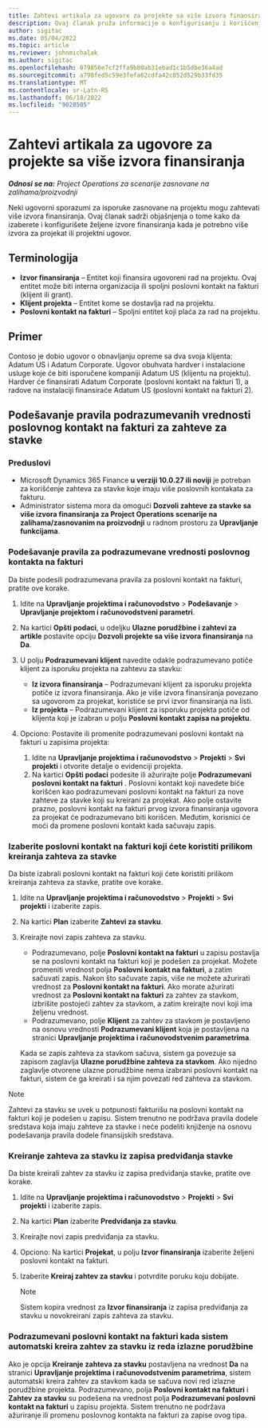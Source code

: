 ```yaml
---
title: Zahtevi artikala za ugovore za projekte sa više izvora finansiranja
description: Ovaj članak pruža informacije o konfigurisanju i korišćenju zahteva za stavke sa više izvora finansiranja.
author: sigitac
ms.date: 05/04/2022
ms.topic: article
ms.reviewer: johnmichalak
ms.author: sigitac
ms.openlocfilehash: 079856e7cf2ffa9b80ab31ebad1c1b5dbe36a4ad
ms.sourcegitcommit: a798fed5c59e3fefa62cdfa42c852d529b33fd35
ms.translationtype: MT
ms.contentlocale: sr-Latn-RS
ms.lasthandoff: 06/18/2022
ms.locfileid: "9028505"
---
```

# <a name="item-requirements-for-project-contracts-with-multiple-funding-sources"></a>Zahtevi artikala za ugovore za projekte sa više izvora finansiranja

_**Odnosi se na:** Project Operations za scenarije zasnovane na zalihama/proizvodnji_

Neki ugovorni sporazumi za isporuke zasnovane na projektu mogu zahtevati više izvora finansiranja. Ovaj članak sadrži objašnjenja o tome kako da izaberete i konfigurišete željene izvore finansiranja kada je potrebno više izvora za projekat ili projektni ugovor.

## <a name="terminology"></a>Terminologija

- **Izvor finansiranja** – Entitet koji finansira ugovoreni rad na projektu. Ovaj entitet može biti interna organizacija ili spoljni poslovni kontakt na fakturi (klijent ili grant).
- **Klijent projekta** – Entitet kome se dostavlja rad na projektu.
- **Poslovni kontakt na fakturi** – Spoljni entitet koji plaća za rad na projektu.

## <a name="example"></a>Primer

Contoso je dobio ugovor o obnavljanju opreme sa dva svoja klijenta: Adatum US i Adatum Corporate. Ugovor obuhvata hardver i instalacione usluge koje će biti isporučene kompaniji Adatum US (klijentu na projektu). Hardver će finansirati Adatum Corporate (poslovni kontakt na fakturi 1), a radove na instalaciji finansiraće Adatum US (poslovni kontakt na fakturi 2).

## <a name="set-up-invoice-account-defaulting-rules-for-item-requirements"></a>Podešavanje pravila podrazumevanih vrednosti poslovnog kontakt na fakturi za zahteve za stavke

### <a name="prerequisites"></a>Preduslovi

- Microsoft Dynamics 365 Finance **u verziji 10.0.27 ili noviji** je potreban za korišćenje zahteva za stavke koje imaju više poslovnih kontakata za fakturu.
- Administrator sistema mora da omogući **Dozvoli zahteve za stavke sa više izvora finansiranja za Project Operations scenarije na zalihama/zasnovanim na proizvodnji** u radnom prostoru za **Upravljanje funkcijama**.

### <a name="set-up-the-invoice-account-defaulting-rules"></a>Podešavanje pravila za podrazumevane vrednosti poslovnog kontakta na fakturi

Da biste podesili podrazumevana pravila za poslovni kontakt na fakturi, pratite ove korake.

1. Idite na **Upravljanje projektima i računovodstvo** \> **Podešavanje** \> **Upravljanje projektom i računovodstveni parametri**.
1. Na kartici **Opšti podaci**, u odeljku **Ulazne porudžbine i zahtevi za artikle** postavite opciju **Dozvoli projekte sa više izvora finansiranja** na **Da**.
1. U polju **Podrazumevani klijent** navedite odakle podrazumevano potiče klijent za isporuku projekta na zahtevu za stavku:

    - **Iz izvora finansiranja** – Podrazumevani klijent za isporuku projekta potiče iz izvora finansiranja. Ako je više izvora finansiranja povezano sa ugovorom za projekat, koristiće se prvi izvor finansiranja na listi.
    - **Iz projekta** – Podrazumevani klijent za isporuku projekta potiče od klijenta koji je izabran u polju **Poslovni kontakt zapisa na projektu**.

1. Opciono: Postavite ili promenite podrazumevani poslovni kontakt na fakturi u zapisima projekta:

    1. Idite na **Upravljanje projektima i računovodstvo** \> **Projekti** \> **Svi projekti** i otvorite detalje o evidenciji projekta.
    2. Na kartici **Opšti podaci** podesite ili ažurirajte polje **Podrazumevani poslovni kontakt na fakturi** . Poslovni kontakt koji navedete biće korišćen kao podrazumevani poslovni kontakt na fakturi za nove zahteve za stavke koji su kreirani za projekat. Ako polje ostavite prazno, poslovni kontakt na fakturi prvog izvora finansiranja ugovora za projekat će podrazumevano biti korišćen. Međutim, korisnici će moći da promene poslovni kontakt kada sačuvaju zapis.

### <a name="select-the-invoice-account-to-use-when-you-create-an-item-requirement"></a>Izaberite poslovni kontakt na fakturi koji ćete koristiti prilikom kreiranja zahteva za stavke

Da biste izabrali poslovni kontakt na fakturi koji ćete koristiti prilikom kreiranja zahteva za stavke, pratite ove korake.

1. Idite na **Upravljanje projektima i računovodstvo** \> **Projekti** \> **Svi projekti** i izaberite zapis.
1. Na kartici **Plan** izaberite **Zahtevi za stavku**.
1. Kreirajte novi zapis zahteva za stavku.

    - Podrazumevano, polje **Poslovni kontakt na fakturi** u zapisu postavlja se na poslovni kontakt na fakturi koji je podešen za projekat. Možete promeniti vrednost polja **Poslovni kontakt na fakturi**, a zatim sačuvati zapis. Nakon što sačuvate zapis, više ne možete ažurirati vrednost za **Poslovni kontakt na fakturi**. Ako morate ažurirati vrednost za **Poslovni kontakt na fakturi** za zahtev za stavkom, izbrišite postojeći zahtev za stavkom, a zatim kreirajte novi koji ima željenu vrednost.
    - Podrazumevano, polje **Klijent** za zahtev za stavkom je postavljeno na osnovu vrednosti **Podrazumevani klijent** koja je postavljena na stranici **Upravljanje projektima i računovodstvenim parametrima**.

    Kada se zapis zahteva za stavkom sačuva, sistem ga povezuje sa zapisom zaglavlja **Ulazne porudžbine zahteva za stavkom**. Ako nijedno zaglavlje otvorene ulazne porudžbine nema izabrani poslovni kontakt na fakturi, sistem će ga kreirati i sa njim povezati red zahteva za stavkom.

> [!NOTE]
> Zahtevi za stavku se uvek u potpunosti fakturišu na poslovni kontakt na fakturi koji je podešen u zapisu. Sistem trenutno ne podržava pravila dodele sredstava koja imaju zahteve za stavke i neće podeliti knjiženje na osnovu podešavanja pravila dodele finansijskih sredstava.

### <a name="create-an-item-requirement-from-an-item-forecast-record"></a>Kreiranje zahteva za stavku iz zapisa predviđanja stavke

Da biste kreirali zahtev za stavku iz zapisa predviđanja stavke, pratite ove korake.

1. Idite na **Upravljanje projektima i računovodstvo** \> **Projekti** \> **Svi projekti** i izaberite zapis.
1. Na kartici **Plan** izaberite **Predviđanja za stavku**.
1. Kreirajte novi zapis predviđanja za stavku.
1. Opciono: Na kartici **Projekat**, u polju **Izvor finansiranja** izaberite željeni poslovni kontakt na fakturi.
1. Izaberite **Kreiraj zahtev za stavku** i potvrdite poruku koju dobijate.

    > [!NOTE]
    > Sistem kopira vrednost za **Izvor finansiranja** iz zapisa predviđanja za stavku u novokreirani zapis zahteva za stavku.

### <a name="default-invoice-account-when-the-system-automatically-creates-an-item-requirement-from-a-purchase-order-line"></a>Podrazumevani poslovni kontakt na fakturi kada sistem automatski kreira zahtev za stavku iz reda izlazne porudžbine

Ako je opcija **Kreiranje zahteva za stavku** postavljena na vrednost **Da** na stranici **Upravljanje projektima i računovodstvenim parametrima**, sistem automatski kreira zahtev za stavkom kada se sačuva novi red izlazne porudžbine projekta. Podrazumevano, polja **Poslovni kontakt na fakturi** i **Zahtev za stavku** su podešena na vrednost polja **Podrazumevani poslovni kontakt na fakturi** u zapisu projekta. Sistem trenutno ne podržava ažuriranje ili promenu poslovnog kontakta na fakturi za zapise ovog tipa.
